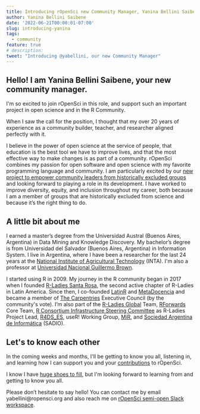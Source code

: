 ```yaml
---
title: Introducing rOpenSci new Community Manager, Yanina Bellini Saibene
author: Yanina Bellini Saibene
date: '2022-06-21T00:00:01-07:00'
slug: introducing-yanina
tags:
  - community
feature: true  
# description: 
tweet: "Introducing @yabellini, our new Community Manager" 
---
```


## Hello! I am Yanina Bellini Saibene, your new community manager.

I'm so excited to join rOpenSci in this role, and support such an important project in open science and in the R Community.

When I saw the call for the position, I thought that my over 20 years of experience as a community builder, teacher, and researcher aligned perfectly with it.

I believe in the power of open science at the service of people, that education is the best tool we have to improve lives, and that the most effective way to make changes is as part of a community. rOpenSci combines my passion for open software and open science with my favorite programming language and community. I am particularly excited by our [new project to empower community leaders from historically excluded groups](/blog/2021/12/20/inclusive-leadership-program/) and looking forward to playing a role in its development. I have worked to improve diversity, equity, and inclusion throughout my career, both because I am a member of groups that are historically excluded from science and because it’s the right thing to do.

## A little bit about me

I earned a master’s degree from the Universidad Austral (Buenos Aires, Argentina) in Data Mining and Knowledge Discovery. My bachelor’s degree is from Universidad del Salvador (Buenos Aires, Argentina) in Information System. I live in Argentina, where I have been a researcher for the last 24 years at the [National Institute of Agricultural Technology](https://www.argentina.gob.ar/inta) (INTA). I'm also a professor at [Universidad Nacional Guillermo Brown](https://www.unab.edu.ar/).

I started using R in 2009. My journey in the R community began in 2017 when I founded [R-Ladies Santa Rosa](https://www.meetup.com/es/rladies-santa-rosa/), the second active chapter of R-Ladies in Latin America. Since then, I co-founded [LatinR](https://latin-r.com/) and [MetaDocencia](https://www.metadocencia.org/) and became a member of [The Carpentries](https://carpentries.org/) Executive Council (by the community's vote). I’m also part of the [R-Ladies Global](https://rladies.org/) Team, [RForwards](https://forwards.github.io/) Core Team, [R Consortium Infrastructure Steering Committee](https://www.r-consortium.org/about/governance) as R-Ladies Project Lead, [R4DS_ES](https://github.com/cienciadedatos), useR! Working Group, [MiR](https://mircommunity.com), and [Sociedad Argentina de Informática](https://www.sadio.org.ar/) (SADIO).


## Let's to know each other

In the coming weeks and months, I'll be getting to know you all, listening in, and learning how I can support you and your [contributions](https://contributing.ropensci.org/index.html) to rOpenSci. 

I know I have [huge shoes to fill](/blog/2022/01/14/msg-from-stefanie/), but I'm looking forward to learning from and getting to know you all.

Please don’t hesitate to say hello! You can contact me by email yabellini\@ropensci.org and also reach me on [rOpenSci semi-open Slack workspace](https://contributing.ropensci.org/resources.html?q=slack#channels). 